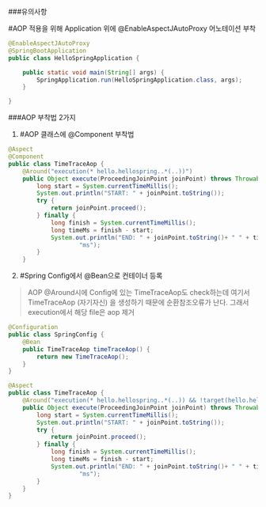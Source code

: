 ###유의사항

#AOP 적용을 위해 Application 위에 @EnableAspectJAutoProxy 어노테이션 부착

```java
@EnableAspectJAutoProxy
@SpringBootApplication
public class HelloSpringApplication {

	public static void main(String[] args) {
		SpringApplication.run(HelloSpringApplication.class, args);
	}

}

```

###AOP 부착법 2가지

1. #AOP 클래스에 @Component 부착법

```java
@Aspect
@Component
public class TimeTraceAop {
    @Around("execution(* hello.hellospring..*(..))")
    public Object execute(ProceedingJoinPoint joinPoint) throws Throwable {
        long start = System.currentTimeMillis();
        System.out.println("START: " + joinPoint.toString());
        try {
            return joinPoint.proceed();
        } finally {
            long finish = System.currentTimeMillis();
            long timeMs = finish - start;
            System.out.println("END: " + joinPoint.toString()+ " " + timeMs +
                    "ms");
        }
    }
```

2. #Spring Config에서 @Bean으로 컨테이너 등록
> AOP @Around시에 Config에 있는 TimeTraceAop도 check하는데 여기서 TimeTraceAop (자기자신) 을 생성하기 때문에 순환참조오류가 난다.
> 그래서 execution에서 해당 file은 aop 제거

```java
@Configuration
public class SpringConfig {
    @Bean
    public TimeTraceAop timeTraceAop() {
        return new TimeTraceAop();
    }
}

```
```java
@Aspect
public class TimeTraceAop {
    @Around("execution(* hello.hellospring..*(..)) && !target(hello.hellospring.SpringConfig)")
    public Object execute(ProceedingJoinPoint joinPoint) throws Throwable {
        long start = System.currentTimeMillis();
        System.out.println("START: " + joinPoint.toString());
        try {
            return joinPoint.proceed();
        } finally {
            long finish = System.currentTimeMillis();
            long timeMs = finish - start;
            System.out.println("END: " + joinPoint.toString()+ " " + timeMs +
                    "ms");
        }
    }
}
```
